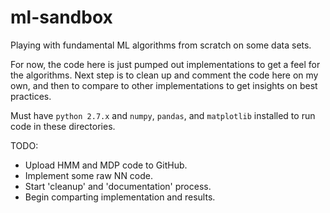 # ml-sandbox
Playing with fundamental ML algorithms from scratch on some data sets.

For now, the code here is just pumped out implementations to get a feel for the algorithms. Next step is to clean up and comment the code here on my own, and then to compare to other implementations to get insights on best practices.

Must have `python 2.7.x` and `numpy`, `pandas`, and `matplotlib` installed to run code in these directories.

TODO:
- Upload HMM and MDP code to GitHub. 
- Implement some raw NN code.
- Start 'cleanup' and 'documentation' process.
- Begin comparting implementation and results.